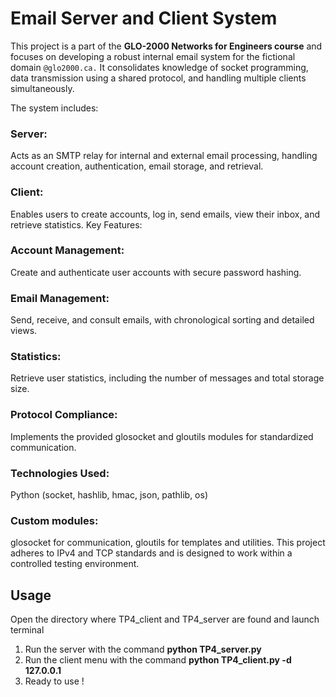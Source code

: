# Email Server and Client System

This project is a part of the **GLO-2000 Networks for Engineers course** and focuses on developing a robust internal email system for the fictional domain `@glo2000.ca.` It consolidates knowledge of socket programming, data transmission using a shared protocol, and handling multiple clients simultaneously.

The system includes:

### Server:
Acts as an SMTP relay for internal and external email processing, handling account creation, authentication, email storage, and retrieval.
### Client: 
Enables users to create accounts, log in, send emails, view their inbox, and retrieve statistics.
Key Features:
### Account Management:
Create and authenticate user accounts with secure password hashing.
### Email Management:
Send, receive, and consult emails, with chronological sorting and detailed views.
### Statistics: 
Retrieve user statistics, including the number of messages and total storage size.
### Protocol Compliance:
Implements the provided glosocket and gloutils modules for standardized communication.
### Technologies Used:
Python (socket, hashlib, hmac, json, pathlib, os)
### Custom modules:
glosocket for communication, gloutils for templates and utilities.
This project adheres to IPv4 and TCP standards and is designed to work within a controlled testing environment.

## Usage

Open the directory where TP4_client and TP4_server are found and launch terminal
1. Run the server with the command **python TP4_server.py**
2. Run the client menu with the command **python TP4_client.py -d 127.0.0.1**
3. Ready to use !
